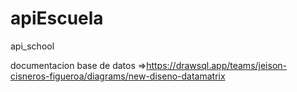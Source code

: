 # apiEscuela
api_school

documentacion base de datos =>https://drawsql.app/teams/jeison-cisneros-figueroa/diagrams/new-diseno-datamatrix
